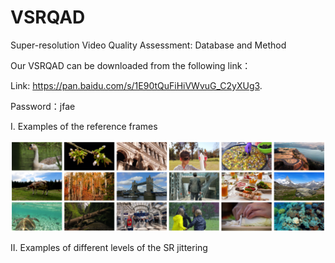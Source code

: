 # VSRQAD
Super-resolution Video Quality Assessment: Database and Method

Our VSRQAD can be downloaded from the following link：

Link: https://pan.baidu.com/s/1E90tQuFiHiVWvuG_C2yXUg3.

Password：jfae

I. Examples of the reference frames

![image](https://github.com/key1cdc/VSRQAD/blob/master/images/reference.png)

II. Examples of different levels of the SR jittering

